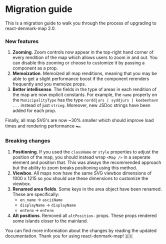 # Migration guide

This is a migration guide to walk you through the process of upgrading to react-denmark-map 2.0.

### New features

1. **Zooming**. Zoom controls now appear in the top-right hand corner of every rendition of the map which allows users to zoom in and out. You can disable this zooming or choose to customize it by passing a component as a prop.
2. **Memoization**. Memoized all map renditions, meaning that you may be able to get a slight performance boost if the component rerenders frequently and you memoize props.
3. **Better intellisense**. The fields in the type of areas in each rendition of the map are now explicit constants. For example, the `name` property on the `MunicipalityType` has the type `norddjurs | syddjurs | koebenhavn ...` instead of just `string`. Moreover, new JSDoc strings have been added for each prop.

Finally, all map SVG's are now ~30% smaller which should improve load times and rendering performance 🏎️

### Breaking changes

1. **Positioning**. If you used the `className` or `style` properties to adjust the position of the map, you should instead wrap `<Map />` in a seperate element and position that. This was always the recommended approach but the ability to zoom breaks positioning using this method.
2. **Viewbox**. All maps now have the same SVG viewbox dimensions of 1000 x 1215 so you should use these dimensions to customize the viewbox.
3. **Renamed area fields**. Some keys in the area object have been renamed. These are specifically:
   - `en_name` -> `asciiName`
   - `displayName` -> `displayName`
   - `enTerm` -> `enTerm`
4. **Alt positions**. Removed all `altPosition-` props. These props rendered some islands closer to the mainland.

You can find more information about the changes by reading the updated documentation. Thank you for using react-denmark-map! 🇩🇰
